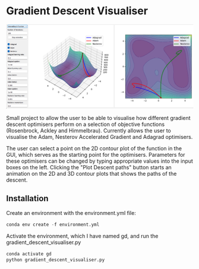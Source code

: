 # Gradient Descent Visualiser

![Example Image](image.png)

Small project to allow the user to be able to visualise how different gradient descent optimisers perform on a selection of objective functions (Rosenbrock, Ackley and Himmelbrau). Currently allows the user to visualise the Adam, Nesterov Accelerated Gradient and Adagrad optimisers.

The user can select a point on the 2D contour plot of the function in the GUI, which serves as the starting point for the optimisers. Parameters for these optimisers can be changed by typing appropriate values into the input boxes on the left. Clicking the "Plot Descent paths" button starts an animation on the 2D and 3D contour plots that shows the paths of the descent. 

## Installation

Create an environment with the environment.yml file:

```python
conda env create -f environment.yml
```

Activate the environment, which I have named gd, and run the gradient_descent_visualiser.py 

```python
conda activate gd
python gradient_descent_visualiser.py
```

